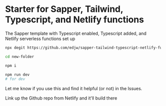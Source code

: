 # Starter for Sapper, Tailwind, Typescript, and Netlify functions

The Sapper template with Typescript enabled, Typescript added, and Netlify serverless functions set up

```bash
npx degit https://github.com/edjw/sapper-tailwind-typescript-netlify-functions-starter new-folder

cd new-folder

npm i

npm run dev 
# for dev

```

Let me know if you use this and find it helpful (or not) in the Issues.

Link up the Github repo from Netlify and it'll build there
